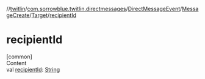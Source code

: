 //[twitlin](../../../../index.md)/[com.sorrowblue.twitlin.directmessages](../../../index.md)/[DirectMessageEvent](../../index.md)/[MessageCreate](../index.md)/[Target](index.md)/[recipientId](recipient-id.md)



# recipientId  
[common]  
Content  
val [recipientId](recipient-id.md): [String](https://kotlinlang.org/api/latest/jvm/stdlib/kotlin/-string/index.html)  



